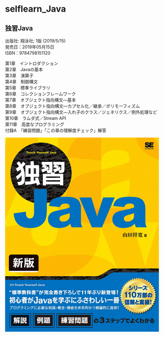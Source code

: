 # selflearn_Java

## 独習Java  
出版社: 翔泳社; 1版 (2019/5/15)  
発売日：2019年05月15日  
ISBN：9784798151120  

第1章　イントロダクション  
第2章　Javaの基本  
第3章　演算子  
第4章　制御構文  
第5章　標準ライブラリ  
第6章　コレクションフレームワーク  
第7章　オブジェクト指向構文―基本  
第8章　オブジェクト指向構文―カプセル化／継承／ポリモーフィズム  
第9章　オブジェクト指向構文―入れ子のクラス／ジェネリクス／例外処理など  
第10章　ラムダ式／Stream API  
第11章　高度なプログラミング  
付録A　「練習問題」「この章の理解度チェック」解答  
  
  
![selflearn_Java](https://github.com/chc1129/image/blob/master/selflearn_Java/selflearn_Java.png)
